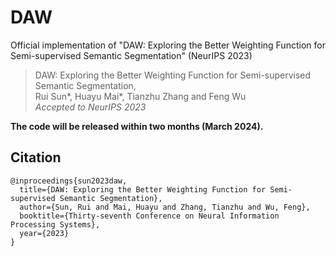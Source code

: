 # DAW
Official implementation of "DAW: Exploring the Better Weighting Function for Semi-supervised Semantic Segmentation" (NeurIPS 2023)

> DAW: Exploring the Better Weighting Function for Semi-supervised Semantic Segmentation,   
> Rui Sun*, Huayu Mai*, Tianzhu Zhang and Feng Wu   
> *Accepted to NeurIPS 2023*

**The code will be released within two months (March 2024).**

## Citation
```bibtext
@inproceedings{sun2023daw,
  title={DAW: Exploring the Better Weighting Function for Semi-supervised Semantic Segmentation},
  author={Sun, Rui and Mai, Huayu and Zhang, Tianzhu and Wu, Feng},
  booktitle={Thirty-seventh Conference on Neural Information Processing Systems},
  year={2023}
}
```
